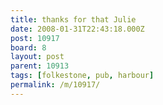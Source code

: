 ```yaml
---
title: thanks for that Julie
date: 2008-01-31T22:43:18.000Z
post: 10917
board: 8
layout: post
parent: 10913
tags: [folkestone, pub, harbour]
permalink: /m/10917/
---
```


